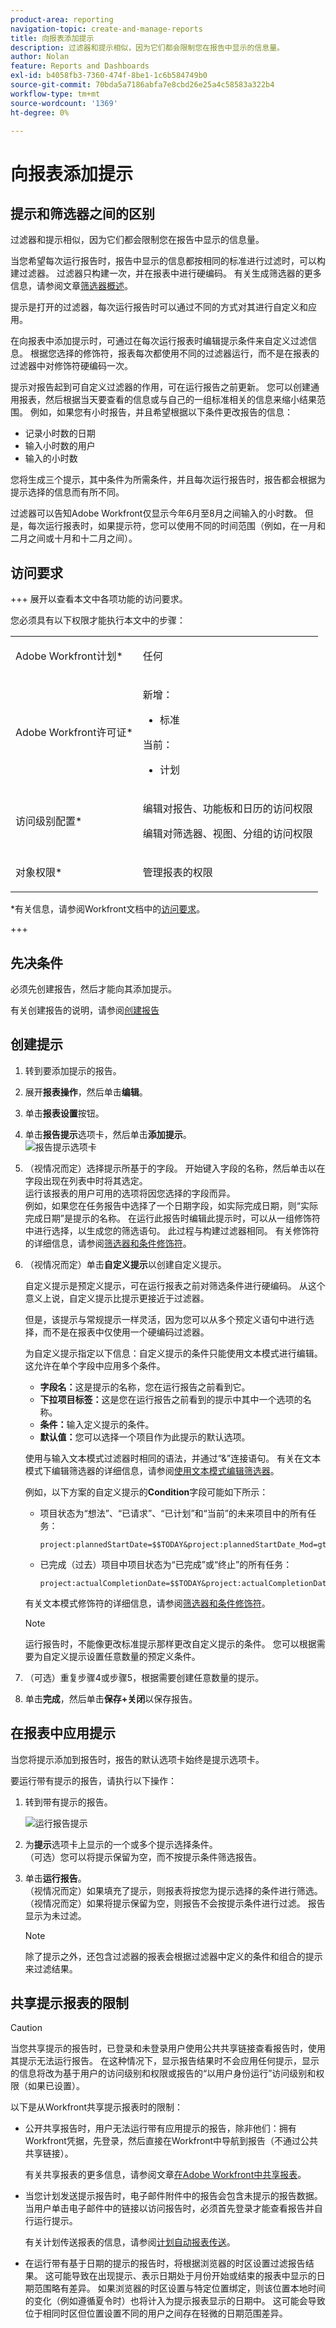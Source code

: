 ```yaml
---
product-area: reporting
navigation-topic: create-and-manage-reports
title: 向报表添加提示
description: 过滤器和提示相似，因为它们都会限制您在报告中显示的信息量。
author: Nolan
feature: Reports and Dashboards
exl-id: b4058fb3-7360-474f-8be1-1c6b584749b0
source-git-commit: 70bda5a7186abfa7e8cbd26e25a4c58583a322b4
workflow-type: tm+mt
source-wordcount: '1369'
ht-degree: 0%

---
```


# 向报表添加提示

<!-- Audited: 11/2024 -->

## 提示和筛选器之间的区别

过滤器和提示相似，因为它们都会限制您在报告中显示的信息量。

当您希望每次运行报告时，报告中显示的信息都按相同的标准进行过滤时，可以构建过滤器。 过滤器只构建一次，并在报表中进行硬编码。 有关生成筛选器的更多信息，请参阅文章[筛选器概述](../../../reports-and-dashboards/reports/reporting-elements/filters-overview.md)。

提示是打开的过滤器，每次运行报告时可以通过不同的方式对其进行自定义和应用。

在向报表中添加提示时，可通过在每次运行报表时编辑提示条件来自定义过滤信息。 根据您选择的修饰符，报表每次都使用不同的过滤器运行，而不是在报表的过滤器中对修饰符硬编码一次。

提示对报告起到可自定义过滤器的作用，可在运行报告之前更新。 您可以创建通用报表，然后根据当天要查看的信息或与自己的一组标准相关的信息来缩小结果范围。 例如，如果您有小时报告，并且希望根据以下条件更改报告的信息：

* 记录小时数的日期
* 输入小时数的用户
* 输入的小时数

您将生成三个提示，其中条件为所需条件，并且每次运行报告时，报告都会根据为提示选择的信息而有所不同。

过滤器可以告知Adobe Workfront仅显示今年6月至8月之间输入的小时数。 但是，每次运行报表时，如果提示符，您可以使用不同的时间范围（例如，在一月和二月之间或十月和十二月之间）。

## 访问要求

+++ 展开以查看本文中各项功能的访问要求。

您必须具有以下权限才能执行本文中的步骤：

<table style="table-layout:auto"> 
 <col> 
 <col> 
 <tbody> 
  <tr> 
   <td role="rowheader">Adobe Workfront计划*</td> 
   <td> <p>任何</p> </td> 
  </tr> 
  <tr> 
   <td role="rowheader">Adobe Workfront许可证*</td> 
    <td> 
      <p>新增：</p>
         <ul>
         <li><p>标准</p></li>
         </ul>
      <p>当前：</p>
         <ul>
         <li><p>计划</p></li>
         </ul>
   </td>
  </tr> 
  <tr> 
   <td role="rowheader">访问级别配置*</td> 
   <td> <p>编辑对报告、功能板和日历的访问权限</p> <p>编辑对筛选器、视图、分组的访问权限</p></td> 
  </tr> 
  <tr> 
   <td role="rowheader">对象权限*</td> 
   <td> <p>管理报表的权限</p></td> 
  </tr> 
 </tbody> 
</table>

*有关信息，请参阅Workfront文档中的[访问要求](/help/quicksilver/administration-and-setup/add-users/access-levels-and-object-permissions/access-level-requirements-in-documentation.md)。

+++

## 先决条件

必须先创建报告，然后才能向其添加提示。

有关创建报告的说明，请参阅[创建报告](../../../reports-and-dashboards/reports/creating-and-managing-reports/create-report.md)

## 创建提示

1. 转到要添加提示的报告。
1. 展开&#x200B;**报表操作**，然后单击&#x200B;**编辑**。

1. 单击&#x200B;**报表设置**&#x200B;按钮。
1. 单击&#x200B;**报告提示**&#x200B;选项卡，然后单击&#x200B;**添加提示**。\
   ![报告提示选项卡](assets/create-report-prompt-tab.png)

1. （视情况而定）选择提示所基于的字段。 开始键入字段的名称，然后单击以在字段出现在列表中时将其选定。\
   运行该报表的用户可用的选项将因您选择的字段而异。\
   例如，如果您在任务报告中选择了一个日期字段，如实际完成日期，则“实际完成日期”是提示的名称。 在运行此报告时编辑此提示时，可以从一组修饰符中进行选择，以生成您的筛选语句。 此过程与构建过滤器相同。 有关修饰符的详细信息，请参阅[筛选器和条件修饰符](../../../reports-and-dashboards/reports/reporting-elements/filter-condition-modifiers.md)。

1. （视情况而定）单击&#x200B;**自定义提示**&#x200B;以创建自定义提示。

   自定义提示是预定义提示，可在运行报表之前对筛选条件进行硬编码。 从这个意义上说，自定义提示比提示更接近于过滤器。

   但是，该提示与常规提示一样灵活，因为您可以从多个预定义语句中进行选择，而不是在报表中仅使用一个硬编码过滤器。

   为自定义提示指定以下信息：自定义提示的条件只能使用文本模式进行编辑。 这允许在单个字段中应用多个条件。

   * **字段名：**&#x200B;这是提示的名称，您在运行报告之前看到它。
   * **下拉项目标签：**&#x200B;这是您在运行报告之前看到的提示中其中一个选项的名称。
   * **条件：**&#x200B;输入定义提示的条件。
   * **默认值：**&#x200B;您可以选择一个项目作为此提示的默认选项。

   使用与输入文本模式过滤器时相同的语法，并通过“&amp;”连接语句。 有关在文本模式下编辑筛选器的详细信息，请参阅[使用文本模式编辑筛选器](../../../reports-and-dashboards/reports/text-mode/edit-text-mode-in-filter.md)。

   例如，以下方案的自定义提示的&#x200B;**Condition**&#x200B;字段可能如下所示：

   * 项目状态为“想法”、“已请求”、“已计划”和“当前”的未来项目中的所有任务：

     ```
     project:plannedStartDate=$$TODAY&project:plannedStartDate_Mod=gte&project:status=IDA,REQ,PLN,CUR&project:status_Mod=in
     ```

   * 已完成（过去）项目中项目状态为“已完成”或“终止”的所有任务：

     ```
     project:actualCompletionDate=$$TODAY&project:actualCompletionDate_Mod=lte&project:status=CPL,DED&project:status_Mod=in
     ```

   有关文本模式修饰符的详细信息，请参阅[筛选器和条件修饰符](../../../reports-and-dashboards/reports/reporting-elements/filter-condition-modifiers.md)。

   >[!NOTE]
   >
   >运行报告时，不能像更改标准提示那样更改自定义提示的条件。 您可以根据需要为自定义提示设置任意数量的预定义条件。

1. （可选）重复步骤4或步骤5，根据需要创建任意数量的提示。
1. 单击&#x200B;**完成**，然后单击&#x200B;**保存+关闭**&#x200B;以保存报告。

## 在报表中应用提示

当您将提示添加到报告时，报告的默认选项卡始终是提示选项卡。

要运行带有提示的报告，请执行以下操作：

1. 转到带有提示的报告。

   ![运行报告提示](assets/run-report-prompts.png)

1. 为&#x200B;**提示**&#x200B;选项卡上显示的一个或多个提示选择条件。\
   （可选）您可以将提示保留为空，而不按提示条件筛选报告。

1. 单击&#x200B;**运行报告**。\
   （视情况而定）如果填充了提示，则报表将按您为提示选择的条件进行筛选。\
   （视情况而定）如果将提示保留为空，则报告不会按提示条件进行过滤。 报告显示为未过滤。

   >[!NOTE]
   >
   >除了提示之外，还包含过滤器的报表会根据过滤器中定义的条件和组合的提示来过滤结果。

## 共享提示报表的限制

>[!CAUTION]
>
>当您共享提示的报告时，已登录和未登录用户使用公共共享链接查看报告时，使用其提示无法运行报告。 在这种情况下，显示报告结果时不会应用任何提示，显示的信息将改为基于用户的访问级别和权限或报告的“以用户身份运行”访问级别和权限（如果已设置）。

以下是从Workfront共享提示报表时的限制：

* 公开共享报告时，用户无法运行带有应用提示的报告，除非他们：拥有Workfront凭据，先登录，然后直接在Workfront中导航到报告（不通过公共共享链接）。

  有关共享报表的更多信息，请参阅文章[在Adobe Workfront中共享报表](../../../reports-and-dashboards/reports/creating-and-managing-reports/share-report.md)。

* 当您计划发送提示报告时，电子邮件附件中的报告会包含未提示的报告数据。 当用户单击电子邮件中的链接以访问报告时，必须首先登录才能查看报告并自行运行提示。

  有关计划传送报表的信息，请参阅[计划自动报表传送](../../../reports-and-dashboards/reports/creating-and-managing-reports/set-up-automatic-report-delivery.md)。

* 在运行带有基于日期的提示的报告时，将根据浏览器的时区设置过滤报告结果。 这可能导致在出现提示、表示日期处于月份开始或结束的报表中显示的日期范围略有差异。 如果浏览器的时区设置与特定位置绑定，则该位置本地时间的变化（例如遵循夏令时）也将计入为提示报表显示的日期中。 这可能会导致位于相同时区但位置设置不同的用户之间存在轻微的日期范围差异。
